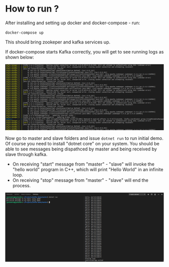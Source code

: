 # How to run ?

After installing and setting up docker and docker-compose - run:

```
docker-compose up
```

This should bring zookeper and kafka services up. 

If docker-compose starts Kafka correctly, you will get to see running logs as shown below:

![kafka_logs](docs/images/kafka_logs.png)


Now go to master and slave folders and issue ``` dotnet run ``` to run initial demo. Of course you need to install "dotnet core" on your system. You should be able to see messages being dispathced by master and being received by slave through kafka.

* On receiving "start" message from "master" - "slave" will invoke the "hello world" program in C++, which will print "Hello World" in an infinite loop.
* On receiving "stop" message from "master" - "slave" will end the process.

![control-message](docs/images/control-message.png)
